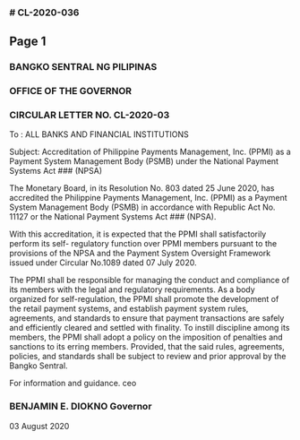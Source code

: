 ### # CL-2020-036

## Page 1

### BANGKO SENTRAL NG PILIPINAS

### OFFICE OF THE GOVERNOR

### CIRCULAR LETTER NO. CL-2020-03

To : ALL BANKS AND FINANCIAL INSTITUTIONS

Subject: Accreditation of Philippine Payments Management, Inc. (PPMI) as a Payment System Management Body (PSMB) under the National Payment Systems Act ### (NPSA)

The Monetary Board, in its Resolution No. 803 dated 25 June 2020, has accredited the Philippine Payments Management, Inc. (PPMI) as a Payment System Management Body (PSMB) in accordance with Republic Act No. 11127 or the National Payment Systems Act ### (NPSA).

With this accreditation, it is expected that the PPMI shall satisfactorily perform its self- regulatory function over PPMI members pursuant to the provisions of the NPSA and the Payment System Oversight Framework issued under Circular No.1089 dated 07 July 2020.

The PPMI shall be responsible for managing the conduct and compliance of its members with the legal and regulatory requirements. As a body organized for self-regulation, the PPMI shall promote the development of the retail payment systems, and establish payment system rules, agreements, and standards to ensure that payment transactions are safely and efficiently cleared and settled with finality. To instill discipline among its members, the PPMI shall adopt a policy on the imposition of penalties and sanctions to its erring members. Provided, that the said rules, agreements, policies, and standards shall be subject to review and prior approval by the Bangko Sentral.

For information and guidance. ceo

### BENJAMIN E. DIOKNO Governor

03 August 2020 
